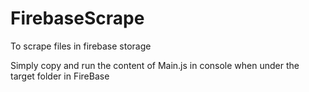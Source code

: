 # FirebaseScrape
To scrape files in firebase storage

Simply copy and run the content of Main.js in console when under the target folder in FireBase
